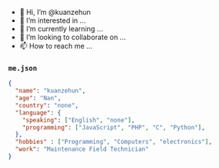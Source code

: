 - 👋 Hi, I’m @kuanzehun
- 👀 I’m interested in ...
- 🌱 I’m currently learning ...
- 💞️ I’m looking to collaborate on ...
- 📫 How to reach me ...

<!---
kuanzehun/kuanzehun is a ✨ special ✨ repository because its `README.md` (this file) appears on your GitHub profile.
You can click the Preview link to take a look at your changes.
--->


### `me.json`
```json
{
  "name": "kuanzehun",
  "age": "Nan",
  "country": "none",
  "language": {
    "speaking": ["English", "none"],
    "programming": ["JavaScript", "PHP", "C", "Python"],
  },
  "hobbies" : ["Programming", "Computers", "electronics"],
  "work": "Maintenance Field Technician"
}
```

